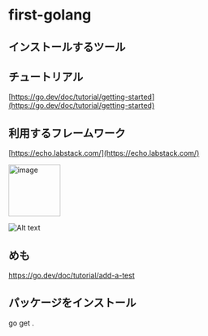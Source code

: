 # first-golang

## インストールするツール

## チュートリアル

[https://go.dev/doc/tutorial/getting-started](https://go.dev/doc/tutorial/getting-started)

## 利用するフレームワーク

[https://echo.labstack.com/](https://echo.labstack.com/)

<img width="102" alt="image" src="./doc.drawio.svg">

![Alt text](doc.drawio.svg?raw=true "Title")



## めも
https://go.dev/doc/tutorial/add-a-test


## パッケージをインストール　
go get . 

